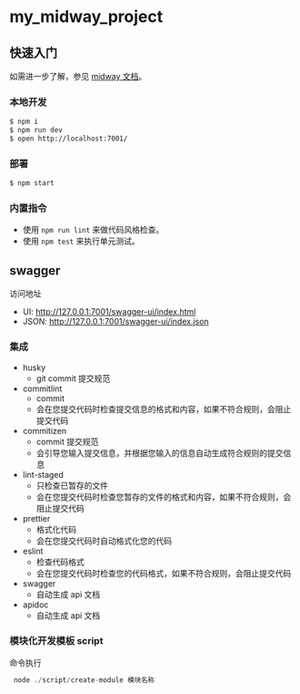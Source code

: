 # my_midway_project

## 快速入门

<!-- 在此次添加使用文档 -->

如需进一步了解，参见 [midway 文档][midway]。

### 本地开发

```bash
$ npm i
$ npm run dev
$ open http://localhost:7001/
```

### 部署

```bash
$ npm start
```

### 内置指令

- 使用 `npm run lint` 来做代码风格检查。
- 使用 `npm test` 来执行单元测试。

[midway]: https://midwayjs.org

## swagger

访问地址

- UI: http://127.0.0.1:7001/swagger-ui/index.html
- JSON: http://127.0.0.1:7001/swagger-ui/index.json

### 集成

- husky
    - git commit 提交规范
- commitlint
    - commit
    - 会在您提交代码时检查提交信息的格式和内容，如果不符合规则，会阻止提交代码
- commitizen
    - commit 提交规范
    - 会引导您输入提交信息，并根据您输入的信息自动生成符合规则的提交信息
- lint-staged
    - 只检查已暂存的文件
    - 会在您提交代码时检查您暂存的文件的格式和内容，如果不符合规则，会阻止提交代码
- prettier
    - 格式化代码
    - 会在您提交代码时自动格式化您的代码
- eslint
    - 检查代码格式
    - 会在您提交代码时检查您的代码格式，如果不符合规则，会阻止提交代码
- swagger
    - 自动生成 api 文档
- apidoc
    - 自动生成 api 文档

### 模块化开发模板 script

命令执行

```js
 node ./script/create-module 模块名称
```
